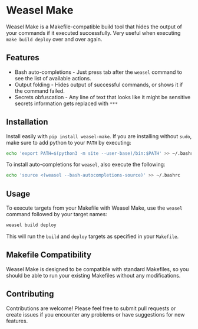 # Weasel Make

Weasel Make is a Makefile-compatible build tool that hides the output of your commands if it executed successfully.
Very useful when executing `make build deploy` over and over again.

## Features

- Bash auto-completions - Just press tab after the `weasel` command to see the list of available actions.
- Output folding - Hides output of successful commands, or shows it if the command failed.
- Secrets obfuscation - Any line of text that looks like it might be sensitive secrets information gets replaced with `***`

## Installation

Install easily with `pip install weasel-make`. If you are installing without `sudo`, make sure to add python to your `PATH` by executing:

```bash
echo 'export PATH=$(python3 -m site --user-base)/bin:$PATH' >> ~/.bashrc
```

To install auto-completions for `weasel`, also execute the following:

```bash
echo 'source <(weasel --bash-autocompletions-source)' >> ~/.bashrc
```


## Usage

To execute targets from your Makefile with Weasel Make, use the `weasel` command followed by your target names:
```bash
weasel build deploy
```
This will run the `build` and `deploy` targets as specified in your `Makefile`.

## Makefile Compatibility

Weasel Make is designed to be compatible with standard Makefiles, so you should be able to run your existing Makefiles without any modifications.

## Contributing

Contributions are welcome! Please feel free to submit pull requests or create issues if you encounter any problems or have suggestions for new features.
